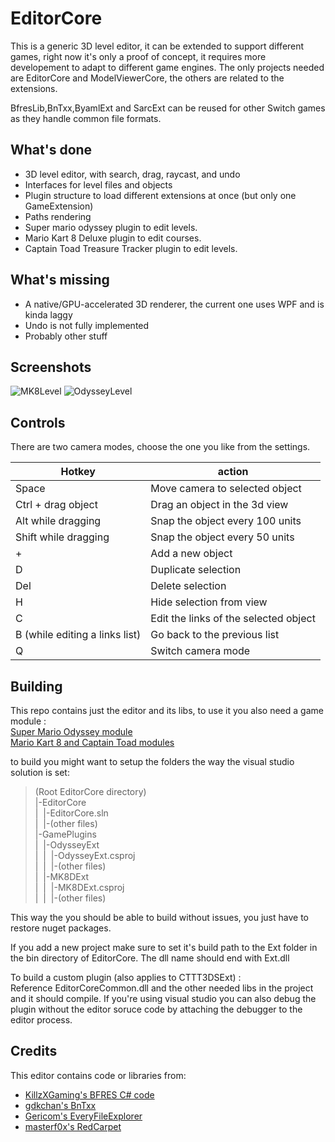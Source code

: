 # EditorCore
This is a generic 3D level editor, it can be extended to support different games, right now it's only
a proof of concept, it requires more developement to adapt to different game engines.
The only projects needed are EditorCore and ModelViewerCore, the others are related to the extensions.

BfresLib,BnTxx,ByamlExt and SarcExt can be reused for other Switch games as they handle common file formats.

## What's done
  - 3D level editor, with search, drag, raycast, and undo
  - Interfaces for level files and objects
  - Plugin structure to load different extensions at once (but only one GameExtension)
  - Paths rendering
  - Super mario odyssey plugin to edit levels.
  - Mario Kart 8 Deluxe plugin to edit courses.
  - Captain Toad Treasure Tracker plugin to edit levels.

## What's missing
  - A native/GPU-accelerated 3D renderer, the current one uses WPF and is kinda laggy
  - Undo is not fully implemented
  - Probably other stuff
  
## Screenshots

![MK8Level](http://i66.tinypic.com/m8h2lc.jpg)
![OdysseyLevel](http://i64.tinypic.com/24fy9a0.jpg)

## Controls
There are two camera modes, choose the one you like from the settings.

Hotkey | action
|---|---|
Space | Move camera to selected object
Ctrl + drag object | Drag an object in the 3d view
Alt while dragging | Snap the object every 100 units
Shift while dragging | Snap the object every 50 units
\+ | Add a new object
D | Duplicate selection
Del | Delete selection
H | Hide selection from view
C | Edit the links of the selected object
B (while editing a links list) | Go back to the previous list
Q | Switch camera mode

## Building
This repo contains just the editor and its libs, to use it you also need a game module : \
[Super Mario Odyssey module](https://github.com/exelix11/OdysseyEditor) \
[Mario Kart 8 and Captain Toad modules](https://github.com/exelix11/EditorCore-Examples)

to build you might want to setup the folders the way the visual studio solution is set:
> (Root EditorCore directory)\
> |-EditorCore \
> |&nbsp;&nbsp;|-EditorCore.sln \
> |&nbsp;&nbsp;|-(other files) \
> |-GamePlugins \
> |&nbsp;&nbsp;|-OdysseyExt \
> |&nbsp;&nbsp;|&nbsp;&nbsp;|-OdysseyExt.csproj \
> |&nbsp;&nbsp;|&nbsp;&nbsp;|-(other files) \
> |&nbsp;&nbsp;|-MK8DExt \
> |&nbsp;&nbsp;|&nbsp;&nbsp;|-MK8DExt.csproj \
> |&nbsp;&nbsp;|&nbsp;&nbsp;|-(other files) 

This way the you should be able to build without issues, you just have to restore nuget packages.

If you add a new project make sure to set it's build path to the Ext folder in the bin directory of EditorCore. The dll name should end with Ext.dll 

To build a custom plugin (also applies to CTTT3DSExt) : \
Reference EditorCoreCommon.dll and the other needed libs in the project and it should compile. If you're using visual studio you can also debug the plugin without the editor soruce code by attaching the debugger to the editor process.

## Credits
This editor contains code or libraries from:
- [KillzXGaming's BFRES C# code ](https://github.com/KillzXGaming/Smash-Forge)
- [gdkchan's BnTxx ](https://github.com/gdkchan/BnTxx)
- [Gericom's EveryFileExplorer](https://github.com/Gericom/EveryFileExplorer)
- [masterf0x's RedCarpet](https://github.com/masterf0x/RedCarpet)
